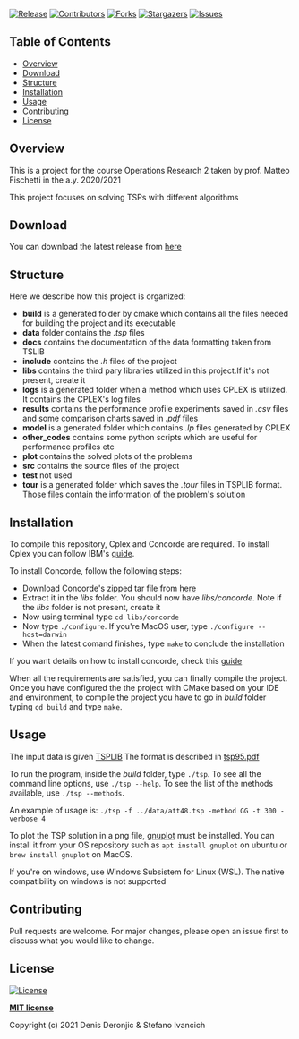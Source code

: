 <!-- MARKDOWN LINKS & IMAGES -->
[contributors-shield]: https://img.shields.io/github/contributors/deno750/TSP_Optimization.svg?style=for-the-badge
[contributors-url]: https://github.com/deno750/TSP_Optimization/graphs/contributors
[forks-shield]: https://img.shields.io/github/forks/deno750/TSP_Optimization.svg?style=for-the-badge
[forks-url]: https://github.com/deno750/TSP_Optimization/network/members
[stars-shield]: https://img.shields.io/github/stars/deno750/TSP_Optimization.svg?style=for-the-badge
[stars-url]: https://github.com/deno750/TSP_Optimization/stargazers
[issues-shield]: https://img.shields.io/github/issues/deno750/TSP_Optimization.svg?style=for-the-badge
[issues-url]: https://github.com/deno750/TSP_Optimization/issues
[license-shield]: https://img.shields.io/github/license/deno750/TSP_Optimization.svg?style=for-the-badge
[linkedin-shield]: https://img.shields.io/badge/-LinkedIn-black.svg?style=for-the-badge&logo=linkedin&colorB=555
[linkedin-url]: https://linkedin.com/in/stefano-ivancich/
[product-screenshot]: https://github.com/ivaste/pattern_matching/blob/main/images/pattern_matching.png
[release-url]: https://github.com/deno750/TSP_Optimization/releases/latest/download/tsp
[release-shield]: https://img.shields.io/github/v/release/deno750/TSP_Optimization.svg?style=for-the-badge

<!-- PROJECT SHIELDS -->
<!--
*** I'm using markdown "reference style" links for readability.
*** Reference links are enclosed in brackets [ ] instead of parentheses ( ).
*** See the bottom of this document for the declaration of the reference variables
*** for contributors-url, forks-url, etc. This is an optional, concise syntax you may use.
*** https://www.markdownguide.org/basic-syntax/#reference-style-links
-->
[![Release][release-shield]][release-url]
[![Contributors][contributors-shield]][contributors-url]
[![Forks][forks-shield]][forks-url]
[![Stargazers][stars-shield]][stars-url]
[![Issues][issues-shield]][issues-url]
<!--[![LinkedIn][linkedin-shield]][linkedin-url]-->


## Table of Contents
- [Overview](#overview)
- [Download](#download)
- [Structure](#structure)
- [Installation](#installation)
- [Usage](#usage)
- [Contributing](#contributing)
- [License](#license)


## Overview
This is a project for the course Operations Research 2 taken by prof. Matteo Fischetti in the a.y. 2020/2021

This project focuses on solving TSPs with different algorithms

## Download

You can download the latest release from [here](https://github.com/deno750/TSP_Optimization/releases/latest)

## Structure

Here we describe how this project is organized:
 - **build** is a generated folder by cmake which contains all the files needed for building the project and its executable
 - **data** folder contains the *.tsp* files
 - **docs** contains the documentation of the data formatting taken from TSLIB
 - **include** contains the *.h* files of the project
 - **libs** contains the third pary libraries utilized in this project.If it's not present, create it
 - **logs** is a generated folder when a method which uses CPLEX is utilized. It contains the CPLEX's log files
 - **results** contains the performance profile experiments saved in *.csv* files and some comparison charts saved in *.pdf* files
 - **model** is a generated folder which contains *.lp* files generated by CPLEX
 - **other_codes** contains some python scripts which are useful for performance profiles etc
 - **plot** contains the solved plots of the problems
 - **src** contains the source files of the project
 - **test** not used
 - **tour** is a generated folder which saves the *.tour* files in TSPLIB format. Those files contain the information of the problem's solution



## Installation
To compile this repository, Cplex and Concorde are required. To install Cplex you can follow IBM's [guide](https://www.ibm.com/docs/en/icos/12.7.1.0?topic=v1271-installing-cplex-optimization-studio).

To install Concorde, follow the following steps:
- Download Concorde's zipped tar file from [here](https://www.math.uwaterloo.ca/tsp/concorde/downloads/downloads.htm)
- Extract it in the *libs* folder. You should now have *libs/concorde*. Note if the *libs* folder is not present, create it
- Now using terminal type `cd libs/concorde`
- Now type `./configure`. If you're MacOS user, type `./configure --host=darwin`
- When the latest comand finishes, type `make` to conclude the installation

If you want details on how to install concorde, check this [guide](https://www.math.uwaterloo.ca/tsp/concorde/DOC/README.html)

When all the requirements are satisfied, you can finally compile the project. 
Once you have configured the the project with CMake based on your IDE and environment, to compile the project you have to go in *build* folder typing `cd build` and type `make`.

## Usage
The input data is given [TSPLIB](http://comopt.ifi.uni-heidelberg.de/software/TSPLIB95/tsp)
The format is described in [tsp95.pdf](/docs/tsp95.pdf)

To run the program, inside the *build* folder, type `./tsp`. 
To see all the command line options, use `./tsp --help`.
To see the list of the methods available, use `./tsp --methods`.

An example of usage is: `./tsp -f ../data/att48.tsp -method GG -t 300 -verbose 4`

To plot the TSP solution in a png file, [gnuplot](http://www.gnuplot.info) must be installed. You can install it from your OS repository such as `apt install gnuplot` on ubuntu or `brew install gnuplot` on MacOS.

If you're on windows, use Windows Subsistem for Linux (WSL). The native compatibility on windows is not supported

## Contributing
Pull requests are welcome. For major changes, please open an issue first to discuss what you would like to change.

## License


[![License](http://img.shields.io/:license-mit-blue.svg?style=flat-square)](http://badges.mit-license.org)

**[MIT license](http://opensource.org/licenses/mit-license.php)**

Copyright (c) 2021 Denis Deronjic & Stefano Ivancich
